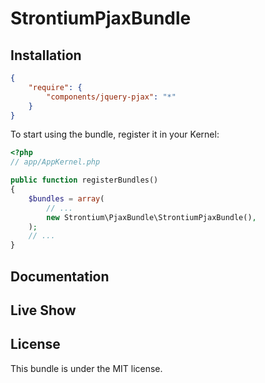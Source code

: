 StrontiumPjaxBundle
===================


Installation
------------

``` json
{
    "require": {
        "components/jquery-pjax": "*"
    }
}
```

To start using the bundle, register it in your Kernel:

``` php
<?php
// app/AppKernel.php

public function registerBundles()
{
    $bundles = array(
        // ...
        new Strontium\PjaxBundle\StrontiumPjaxBundle(),
    );
    // ...
}
```
 
Documentation
-------------



Live Show
---------






License
-------

This bundle is under the MIT license.
